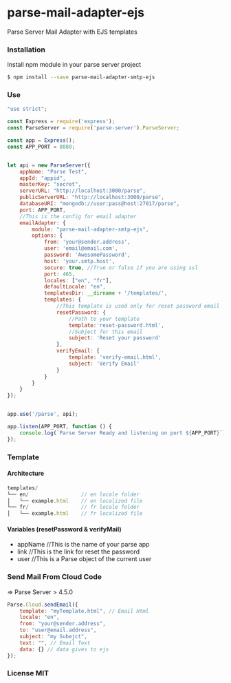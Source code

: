 # parse-mail-adapter-ejs
Parse Server Mail Adapter with EJS templates

### Installation

Install npm module in your parse server project

```sh
$ npm install --save parse-mail-adapter-smtp-ejs
```

### Use


```js
"use strict";

const Express = require('express');
const ParseServer = require('parse-server').ParseServer;

const app = Express();
const APP_PORT = 8080;


let api = new ParseServer({
	appName: "Parse Test",
	appId: "appid",
	masterKey: "secret",
	serverURL: "http://localhost:3000/parse",
	publicServerURL: "http://localhost:3000/parse",
	databaseURI: "mongodb://user:pass@host:27017/parse",
	port: APP_PORT,
	//This is the config for email adapter
	emailAdapter: {
		module: "parse-mail-adapter-smtp-ejs",
		options: {
			from: 'your@sender.address',
			user: 'email@email.com',
			password: 'AwesomePassword',
			host: 'your.smtp.host',
			secure: true, //True or false if you are using ssl 
			port: 465,
    		locales: ["en", "fr"],
    		defaultLocale: "en",
    		templatesDir: __dirname + '/templates/',
			templates: {
			    //This template is used only for reset password email
				resetPassword: {
				    //Path to your template
					template:'reset-password.html',
					//Subject for this email
					subject: 'Reset your password'
				},
				verifyEmail: {
				    template: 'verify-email.html',
				    subject: 'Verify Email'
				}
			}
		}
	}
});


app.use('/parse', api);

app.listen(APP_PORT, function () {
	console.log(`Parse Server Ready and listening on port ${APP_PORT}`);
});
```

### Template

#### Architecture

```js
templates/
└── en/                 // en locale folder
│   └── example.html    // en localized file
└── fr/                 // fr locale folder
│   └── example.html    // fr localized file
```

#### Variables (resetPassword & verifyMail)
- appName //This is the name of your parse app
- link //This is the link for reset the password
- user //This is a Parse object of the current user


### Send Mail From Cloud Code

=> Parse Server > 4.5.0
```js
Parse.Cloud.sendEmail({
    template: "myTemplate.html", // Email Html
    locale: "en",
    from: "your@sender.address",
    to: "user@email.address",
    subject: "my Subejct",
    text: "", // Email Text
    data: {} // data gives to ejs
});
```


### License MIT
